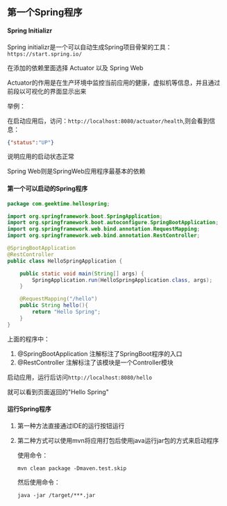 ## 第一个Spring程序
#### Spring Initializr
Spring initializr是一个可以自动生成Spring项目骨架的工具：`https://start.spring.io/`

在添加的依赖里面选择 Actuator 以及 Spring Web

Actuator的作用是在生产环境中监控当前应用的健康，虚拟机等信息，并且通过前段以可视化的界面显示出来

举例：

在启动应用后，访问：`http://localhost:8080/actuator/health`,则会看到信息：

```json
{"status":"UP"}
```

说明应用的启动状态正常

Spring Web则是SpringWeb应用程序最基本的依赖

#### 第一个可以启动的Spring程序
```java
package com.geektime.hellospring;

import org.springframework.boot.SpringApplication;
import org.springframework.boot.autoconfigure.SpringBootApplication;
import org.springframework.web.bind.annotation.RequestMapping;
import org.springframework.web.bind.annotation.RestController;

@SpringBootApplication
@RestController
public class HelloSpringApplication {

	public static void main(String[] args) {
		SpringApplication.run(HelloSpringApplication.class, args);
	}

	@RequestMapping("/hello")
	public String hello(){
		return "Hello Spring";
	}
}
```
上面的程序中：

1. @SpringBootApplication 注解标注了SpringBoot程序的入口
2. @RestController 注解标注了该模块是一个Controller模块

启动应用，运行后访问`http://localhost:8080/hello`

就可以看到页面返回的"Hello Spring" 

#### 运行Spring程序
1. 第一种方法直接通过IDE的运行按钮运行
2. 第二种方式可以使用mvn将应用打包后使用java运行jar包的方式来启动程序
    
    使用命令：
    ```
    mvn clean package -Dmaven.test.skip
    ```
    然后使用命令：
    ```
    java -jar /target/***.jar 
    ```
   
